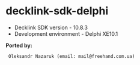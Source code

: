 # decklink-sdk-delphi

* Decklink SDK version - 10.8.3<br>
* Development environment - Delphi XE10.1<br>

<b>Ported by:</b>
```
 Oleksandr Nazaruk (email: mail@freehand.com.ua)
```